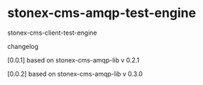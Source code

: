 # stonex-cms-amqp-test-engine
stonex-cms-client-test-engine

changelog

[0.0.1]
based on stonex-cms-amqp-lib v 0.2.1

[0.0.2]
based on stonex-cms-amqp-lib v 0.3.0